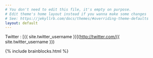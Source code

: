```yaml
---
# You don't need to edit this file, it's empty on purpose.
# Edit theme's home layout instead if you wanna make some changes
# See: https://jekyllrb.com/docs/themes/#overriding-theme-defaults
layout: default
---
```

Twitter : [{{ site.twitter_username }}](http://twitter.com/{{ site.twitter_username }})

{% include brainblocks.html %}